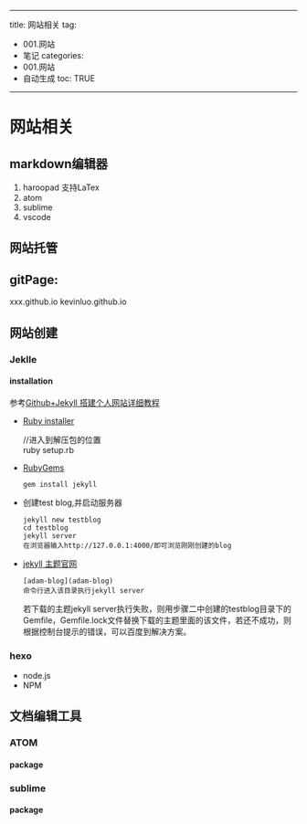 
---
title: 网站相关 
tag: 
- 001.网站 
- 笔记
categories:
- 001.网站 
- 自动生成
toc: TRUE
---
 
<h1 id="网站相关">网站相关</h1>
<h2 id="markdown编辑器">markdown编辑器</h2>
<ol style="list-style-type: decimal">
<li>haroopad 支持LaTex</li>
<li>atom</li>
<li>sublime</li>
<li>vscode</li>
</ol>
<h2 id="网站托管">网站托管</h2>
<h2 id="gitpage">gitPage:</h2>
<p>xxx.github.io kevinluo.github.io</p>
<h2 id="网站创建">网站创建</h2>
<h3 id="jeklle">Jeklle</h3>
<h4 id="installation">installation</h4>
<p>参考<a href="https://www.jianshu.com/p/9f71e260925d">Github+Jekyll 搭建个人网站详细教程</a></p>
<ul>
<li><p><a href="https://links.jianshu.com/go?to=https%3A%2F%2Frubyinstaller.org%2F">Ruby installer</a></p>
<p>//进入到解压包的位置<br />
ruby setup.rb</p></li>
<li><p><a href="https://links.jianshu.com/go?to=https%3A%2F%2Frubygems.org%2Fpages%2Fdownload">RubyGems</a></p>
<pre><code>gem install jekyll</code></pre></li>
<li><p>创建test blog,并启动服务器</p>
<pre><code>jekyll new testblog
cd testblog
jekyll server
在浏览器输入http://127.0.0.1:4000/即可浏览刚刚创建的blog</code></pre></li>
<li><p><a href="https://links.jianshu.com/go?to=http%3A%2F%2Fjekyllthemes.org%2F">jekyll 主题官网</a></p>
<pre><code>[adam-blog](adam-blog)
命令行进入该目录执行jekyll server</code></pre>
<p>若下载的主题jekyll server执行失败，则用步骤二中创建的testblog目录下的Gemfile，Gemfile.lock文件替换下载的主题里面的该文件，若还不成功，则根据控制台提示的错误，可以百度到解决方案。</p></li>
</ul>
<h3 id="hexo">hexo</h3>
<ul>
<li>node.js</li>
<li>NPM</li>
</ul>
<h2 id="文档编辑工具">文档编辑工具</h2>
<h3 id="atom">ATOM</h3>
<h4 id="package">package</h4>
<h3 id="sublime">sublime</h3>
<h4 id="package-1">package</h4>
